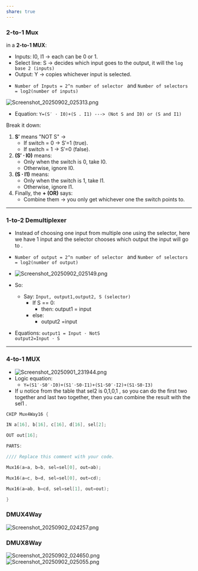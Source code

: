 ```yaml
---
share: true
---
```




### 2-to-1 Mux
in a **2-to-1 MUX**:
- Inputs: I0​, I1​ → each can be 0 or 1.
- Select line: S → decides which input goes to the output, it will the `log base 2 (inputs)`
- Output: Y → copies whichever input is selected.
* `Number of Inputs = 2^n number of selector ` and `Number of selectors = log2(number of inputs)`


![Screenshot_20250902_025313.png](/Build-a-Modern-Computer-from-First-Principles-From-Nand-to-Tetris-Project-Centered-Course-Tets/pictures_folder/Screenshot_20250902_025313.png)

* Equation:
`Y=(S′ ⋅ I0)+(S . I1) ---> (Not S and I0) or (S and I1)`

Break it down:
1. **S′** means "NOT S" →
    - If switch = 0 → S′=1 (true).
    - If switch = 1 → S′=0 (false).
2. **(S′ ⋅ I0)** means:
    - Only when the switch is 0, take I0.
    - Otherwise, ignore I0.
3. **(S ⋅ I1)** means:
    - Only when the switch is 1, take I1.
    - Otherwise, ignore I1.
4. Finally, the **+ (OR)** says:
    - Combine them → you only get whichever one the switch points to.
        

---



### 1-to-2 Demultiplexer

* Instead of choosing one input from multiple one using the selector, here we have 1 input and the selector chooses which output the input will go to .
* `Number of output = 2^n number of selector ` and `Number of selectors = log2(number of output)`


* ![Screenshot_20250902_025149.png](/Build-a-Modern-Computer-from-First-Principles-From-Nand-to-Tetris-Project-Centered-Course-Tets/pictures_folder/Screenshot_20250902_025149.png)
* So:
	* Say: `Input, output1,output2, S (selector)`
		* If S == 0:
			* then: output1 = input
		* else:
			* output2 =input
* Equations:
	`output1 ​= Input ⋅ NotS`  
	`output2​=Input ⋅ S`

---

### 4-to-1 MUX

* ![Screenshot_20250901_231944.png](/Build-a-Modern-Computer-from-First-Principles-From-Nand-to-Tetris-Project-Centered-Course-Tets/pictures_folder/Screenshot_20250901_231944.png)
*  Logic equation:
	* `Y=(S1′⋅S0′⋅I0)+(S1′⋅S0⋅I1)+(S1⋅S0′⋅I2)+(S1⋅S0⋅I3)`
* If u notice from the table that sel2 is 0,1,0,1 , so you can do the first two together and last two together, then you can combine the result with the sel1 .
 ```C
 CHIP Mux4Way16 {

IN a[16], b[16], c[16], d[16], sel[2];

OUT out[16];

PARTS:

//// Replace this comment with your code.

Mux16(a=a, b=b, sel=sel[0], out=ab);

Mux16(a=c, b=d, sel=sel[0], out=cd);

Mux16(a=ab, b=cd, sel=sel[1], out=out);

}
 ```


### DMUX4Way

![Screenshot_20250902_024257.png](/Build-a-Modern-Computer-from-First-Principles-From-Nand-to-Tetris-Project-Centered-Course-Tets/pictures_folder/Screenshot_20250902_024257.png)


### DMUX8Way
![Screenshot_20250902_024650.png](/Build-a-Modern-Computer-from-First-Principles-From-Nand-to-Tetris-Project-Centered-Course-Tets/pictures_folder/Screenshot_20250902_024650.png)![Screenshot_20250902_025055.png](/Build-a-Modern-Computer-from-First-Principles-From-Nand-to-Tetris-Project-Centered-Course-Tets/pictures_folder/Screenshot_20250902_025055.png)
